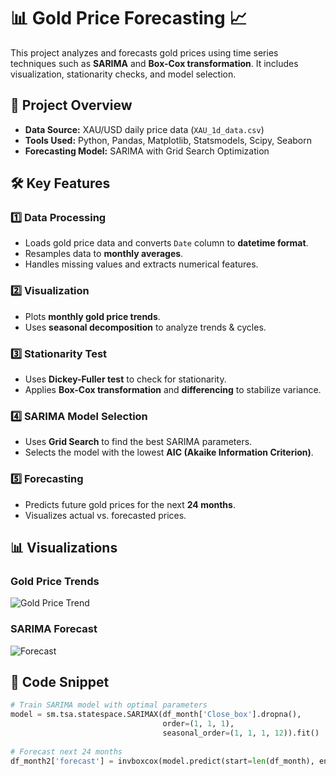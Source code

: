 # 📊 Gold Price Forecasting 📈

This project analyzes and forecasts gold prices using time series techniques such as **SARIMA** and **Box-Cox transformation**. It includes visualization, stationarity checks, and model selection.

## 📂 Project Overview

- **Data Source:** XAU/USD daily price data (`XAU_1d_data.csv`)
- **Tools Used:** Python, Pandas, Matplotlib, Statsmodels, Scipy, Seaborn
- **Forecasting Model:** SARIMA with Grid Search Optimization

## 🛠 Key Features

### 1️⃣ **Data Processing**
- Loads gold price data and converts `Date` column to **datetime format**.
- Resamples data to **monthly averages**.
- Handles missing values and extracts numerical features.

### 2️⃣ **Visualization**
- Plots **monthly gold price trends**.
- Uses **seasonal decomposition** to analyze trends & cycles.

### 3️⃣ **Stationarity Test**
- Uses **Dickey-Fuller test** to check for stationarity.
- Applies **Box-Cox transformation** and **differencing** to stabilize variance.

### 4️⃣ **SARIMA Model Selection**
- Uses **Grid Search** to find the best SARIMA parameters.
- Selects the model with the lowest **AIC (Akaike Information Criterion)**.

### 5️⃣ **Forecasting**
- Predicts future gold prices for the next **24 months**.
- Visualizes actual vs. forecasted prices.

## 📊 Visualizations

### **Gold Price Trends**
![Gold Price Trend](https://your-image-link.png)

### **SARIMA Forecast**
![Forecast](https://your-forecast-image-link.png)

## 📝 Code Snippet

```python
# Train SARIMA model with optimal parameters
model = sm.tsa.statespace.SARIMAX(df_month['Close_box'].dropna(),
                                  order=(1, 1, 1),
                                  seasonal_order=(1, 1, 1, 12)).fit()
                                  
# Forecast next 24 months
df_month2['forecast'] = invboxcox(model.predict(start=len(df_month), end=len(df_month2)-1), lmbda)
